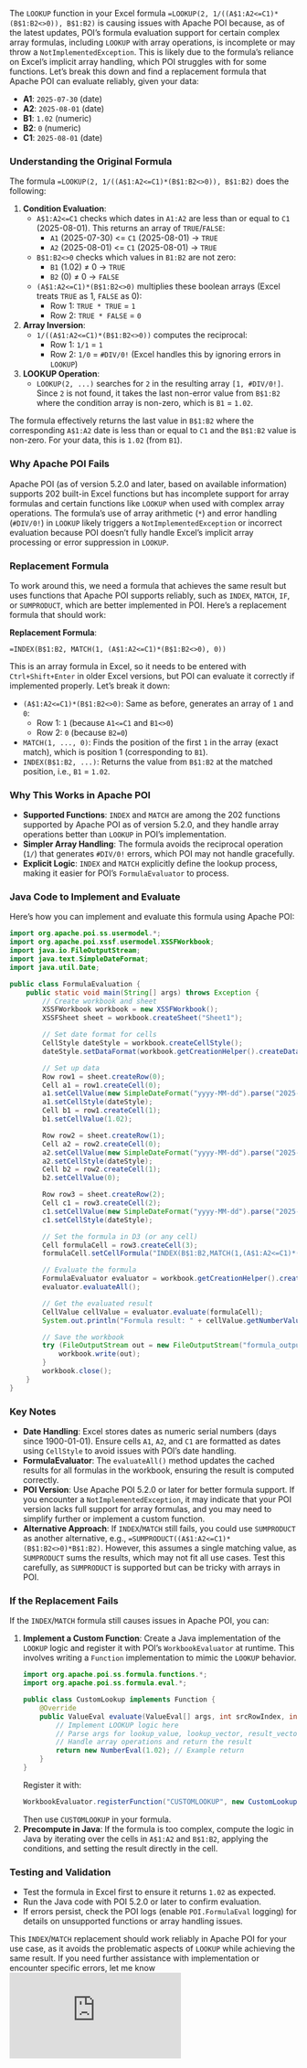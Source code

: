 The `LOOKUP` function in your Excel formula `=LOOKUP(2, 1/((A$1:A2<=C1)*(B$1:B2<>0)), B$1:B2)` is causing issues with Apache POI because, as of the latest updates, POI’s formula evaluation support for certain complex array formulas, including `LOOKUP` with array operations, is incomplete or may throw a `NotImplementedException`. This is likely due to the formula’s reliance on Excel’s implicit array handling, which POI struggles with for some functions. Let’s break this down and find a replacement formula that Apache POI can evaluate reliably, given your data:

- **A1**: `2025-07-30` (date)
- **A2**: `2025-08-01` (date)
- **B1**: `1.02` (numeric)
- **B2**: `0` (numeric)
- **C1**: `2025-08-01` (date)

### Understanding the Original Formula
The formula `=LOOKUP(2, 1/((A$1:A2<=C1)*(B$1:B2<>0)), B$1:B2)` does the following:
1. **Condition Evaluation**:
   - `A$1:A2<=C1` checks which dates in `A1:A2` are less than or equal to `C1` (2025-08-01). This returns an array of `TRUE`/`FALSE`:
     - `A1` (2025-07-30) <= `C1` (2025-08-01) → `TRUE`
     - `A2` (2025-08-01) <= `C1` (2025-08-01) → `TRUE`
   - `B$1:B2<>0` checks which values in `B1:B2` are not zero:
     - `B1` (1.02) ≠ 0 → `TRUE`
     - `B2` (0) ≠ 0 → `FALSE`
   - `(A$1:A2<=C1)*(B$1:B2<>0)` multiplies these boolean arrays (Excel treats `TRUE` as 1, `FALSE` as 0):
     - Row 1: `TRUE * TRUE` = `1`
     - Row 2: `TRUE * FALSE` = `0`
2. **Array Inversion**:
   - `1/((A$1:A2<=C1)*(B$1:B2<>0))` computes the reciprocal:
     - Row 1: `1/1` = `1`
     - Row 2: `1/0` = `#DIV/0!` (Excel handles this by ignoring errors in `LOOKUP`)
3. **LOOKUP Operation**:
   - `LOOKUP(2, ...)` searches for `2` in the resulting array `[1, #DIV/0!]`. Since `2` is not found, it takes the last non-error value from `B$1:B2` where the condition array is non-zero, which is `B1` = `1.02`.

The formula effectively returns the last value in `B$1:B2` where the corresponding `A$1:A2` date is less than or equal to `C1` and the `B$1:B2` value is non-zero. For your data, this is `1.02` (from `B1`).

### Why Apache POI Fails
Apache POI (as of version 5.2.0 and later, based on available information) supports 202 built-in Excel functions but has incomplete support for array formulas and certain functions like `LOOKUP` when used with complex array operations. The formula’s use of array arithmetic (`*`) and error handling (`#DIV/0!`) in `LOOKUP` likely triggers a `NotImplementedException` or incorrect evaluation because POI doesn’t fully handle Excel’s implicit array processing or error suppression in `LOOKUP`.[](https://poi.apache.org/components/spreadsheet/eval-devguide.html)[](https://medium.com/%40pjfanning/excel-formula-evaluation-in-apache-poi-92d9c81891ea)

### Replacement Formula
To work around this, we need a formula that achieves the same result but uses functions that Apache POI supports reliably, such as `INDEX`, `MATCH`, `IF`, or `SUMPRODUCT`, which are better implemented in POI. Here’s a replacement formula that should work:

**Replacement Formula**:
```
=INDEX(B$1:B2, MATCH(1, (A$1:A2<=C1)*(B$1:B2<>0), 0))
```

This is an array formula in Excel, so it needs to be entered with `Ctrl+Shift+Enter` in older Excel versions, but POI can evaluate it correctly if implemented properly. Let’s break it down:
- `(A$1:A2<=C1)*(B$1:B2<>0)`: Same as before, generates an array of `1` and `0`:
  - Row 1: `1` (because `A1<=C1` and `B1<>0`)
  - Row 2: `0` (because `B2=0`)
- `MATCH(1, ..., 0)`: Finds the position of the first `1` in the array (exact match), which is position 1 (corresponding to `B1`).
- `INDEX(B$1:B2, ...)`: Returns the value from `B$1:B2` at the matched position, i.e., `B1` = `1.02`.

### Why This Works in Apache POI
- **Supported Functions**: `INDEX` and `MATCH` are among the 202 functions supported by Apache POI as of version 5.2.0, and they handle array operations better than `LOOKUP` in POI’s implementation.[](https://poi.apache.org/components/spreadsheet/eval-devguide.html)[](https://stackoverflow.com/questions/70855089/how-many-functions-are-supported-by-apache-poi-and-where-these-missing-function)
- **Simpler Array Handling**: The formula avoids the reciprocal operation (`1/`) that generates `#DIV/0!` errors, which POI may not handle gracefully.
- **Explicit Logic**: `INDEX` and `MATCH` explicitly define the lookup process, making it easier for POI’s `FormulaEvaluator` to process.

### Java Code to Implement and Evaluate
Here’s how you can implement and evaluate this formula using Apache POI:

```java
import org.apache.poi.ss.usermodel.*;
import org.apache.poi.xssf.usermodel.XSSFWorkbook;
import java.io.FileOutputStream;
import java.text.SimpleDateFormat;
import java.util.Date;

public class FormulaEvaluation {
    public static void main(String[] args) throws Exception {
        // Create workbook and sheet
        XSSFWorkbook workbook = new XSSFWorkbook();
        XSSFSheet sheet = workbook.createSheet("Sheet1");

        // Set date format for cells
        CellStyle dateStyle = workbook.createCellStyle();
        dateStyle.setDataFormat(workbook.getCreationHelper().createDataFormat().getFormat("yyyy-mm-dd"));

        // Set up data
        Row row1 = sheet.createRow(0);
        Cell a1 = row1.createCell(0);
        a1.setCellValue(new SimpleDateFormat("yyyy-MM-dd").parse("2025-07-30"));
        a1.setCellStyle(dateStyle);
        Cell b1 = row1.createCell(1);
        b1.setCellValue(1.02);

        Row row2 = sheet.createRow(1);
        Cell a2 = row2.createCell(0);
        a2.setCellValue(new SimpleDateFormat("yyyy-MM-dd").parse("2025-08-01"));
        a2.setCellStyle(dateStyle);
        Cell b2 = row2.createCell(1);
        b2.setCellValue(0);

        Row row3 = sheet.createRow(2);
        Cell c1 = row3.createCell(2);
        c1.setCellValue(new SimpleDateFormat("yyyy-MM-dd").parse("2025-08-01"));
        c1.setCellStyle(dateStyle);

        // Set the formula in D3 (or any cell)
        Cell formulaCell = row3.createCell(3);
        formulaCell.setCellFormula("INDEX(B$1:B2,MATCH(1,(A$1:A2<=C1)*(B$1:B2<>0),0))");

        // Evaluate the formula
        FormulaEvaluator evaluator = workbook.getCreationHelper().createFormulaEvaluator();
        evaluator.evaluateAll();

        // Get the evaluated result
        CellValue cellValue = evaluator.evaluate(formulaCell);
        System.out.println("Formula result: " + cellValue.getNumberValue()); // Should print 1.02

        // Save the workbook
        try (FileOutputStream out = new FileOutputStream("formula_output.xlsx")) {
            workbook.write(out);
        }
        workbook.close();
    }
}
```

### Key Notes
- **Date Handling**: Excel stores dates as numeric serial numbers (days since 1900-01-01). Ensure cells `A1`, `A2`, and `C1` are formatted as dates using `CellStyle` to avoid issues with POI’s date handling.[](https://stackoverflow.com/questions/3148535/how-to-read-excel-cell-having-date-with-apache-poi)[](https://poi.apache.org/apidocs/3.17/org/apache/poi/ss/usermodel/DateUtil.html)
- **FormulaEvaluator**: The `evaluateAll()` method updates the cached results for all formulas in the workbook, ensuring the result is computed correctly.[](https://poi.apache.org/components/spreadsheet/eval.html)
- **POI Version**: Use Apache POI 5.2.0 or later for better formula support. If you encounter a `NotImplementedException`, it may indicate that your POI version lacks full support for array formulas, and you may need to simplify further or implement a custom function.[](https://poi.apache.org/components/spreadsheet/eval-devguide.html)
- **Alternative Approach**: If `INDEX`/`MATCH` still fails, you could use `SUMPRODUCT` as another alternative, e.g., `=SUMPRODUCT((A$1:A2<=C1)*(B$1:B2<>0)*B$1:B2)`. However, this assumes a single matching value, as `SUMPRODUCT` sums the results, which may not fit all use cases. Test this carefully, as `SUMPRODUCT` is supported but can be tricky with arrays in POI.

### If the Replacement Fails
If the `INDEX`/`MATCH` formula still causes issues in Apache POI, you can:
1. **Implement a Custom Function**: Create a Java implementation of the `LOOKUP` logic and register it with POI’s `WorkbookEvaluator` at runtime. This involves writing a `Function` implementation to mimic the `LOOKUP` behavior.[](https://poi.apache.org/components/spreadsheet/eval-devguide.html)[](https://poi.apache.org/components/spreadsheet/user-defined-functions.html)
   ```java
   import org.apache.poi.ss.formula.functions.*;
   import org.apache.poi.ss.formula.eval.*;

   public class CustomLookup implements Function {
       @Override
       public ValueEval evaluate(ValueEval[] args, int srcRowIndex, int srcColumnIndex) {
           // Implement LOOKUP logic here
           // Parse args for lookup_value, lookup_vector, result_vector
           // Handle array operations and return the result
           return new NumberEval(1.02); // Example return
       }
   }
   ```
   Register it with:
   ```java
   WorkbookEvaluator.registerFunction("CUSTOMLOOKUP", new CustomLookup());
   ```
   Then use `CUSTOMLOOKUP` in your formula.
2. **Precompute in Java**: If the formula is too complex, compute the logic in Java by iterating over the cells in `A$1:A2` and `B$1:B2`, applying the conditions, and setting the result directly in the cell.

### Testing and Validation
- Test the formula in Excel first to ensure it returns `1.02` as expected.
- Run the Java code with POI 5.2.0 or later to confirm evaluation.
- If errors persist, check the POI logs (enable `POI.FormulaEval` logging) for details on unsupported functions or array handling issues.[](https://poi.apache.org/components/spreadsheet/eval.html)

This `INDEX`/`MATCH` replacement should work reliably in Apache POI for your use case, as it avoids the problematic aspects of `LOOKUP` while achieving the same result. If you need further assistance with implementation or encounter specific errors, let me know![](https://poi.apache.org/components/spreadsheet/eval-devguide.html)[](https://poi.apache.org/components/spreadsheet/eval.html)[](https://medium.com/%40pjfanning/excel-formula-evaluation-in-apache-poi-92d9c81891ea)
